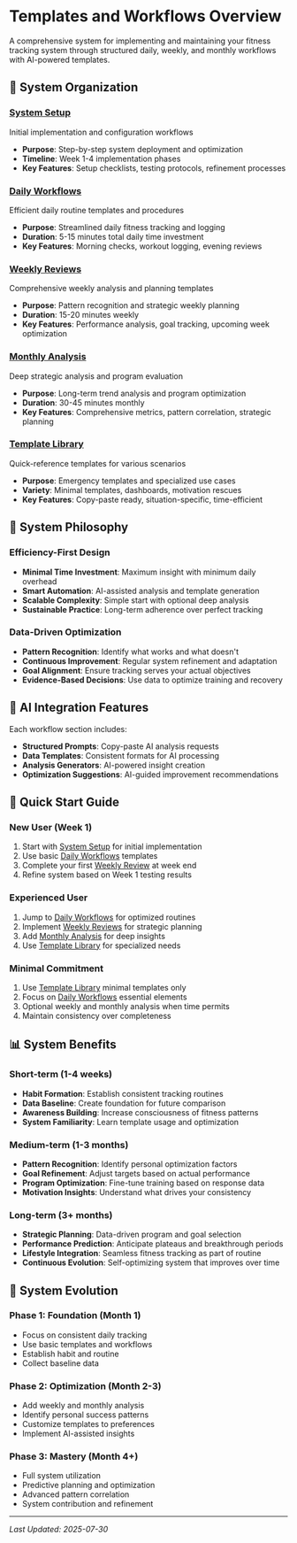 # Templates and Workflows Overview

A comprehensive system for implementing and maintaining your fitness tracking system through structured daily, weekly, and monthly workflows with AI-powered templates.

## 📁 System Organization

### [System Setup](System%20Setup/)
Initial implementation and configuration workflows
- **Purpose**: Step-by-step system deployment and optimization
- **Timeline**: Week 1-4 implementation phases
- **Key Features**: Setup checklists, testing protocols, refinement processes

### [Daily Workflows](Daily%20Workflows/)
Efficient daily routine templates and procedures
- **Purpose**: Streamlined daily fitness tracking and logging
- **Duration**: 5-15 minutes total daily time investment
- **Key Features**: Morning checks, workout logging, evening reviews

### [Weekly Reviews](Weekly%20Reviews/)
Comprehensive weekly analysis and planning templates
- **Purpose**: Pattern recognition and strategic weekly planning
- **Duration**: 15-20 minutes weekly
- **Key Features**: Performance analysis, goal tracking, upcoming week optimization

### [Monthly Analysis](Monthly%20Analysis/)
Deep strategic analysis and program evaluation
- **Purpose**: Long-term trend analysis and program optimization
- **Duration**: 30-45 minutes monthly
- **Key Features**: Comprehensive metrics, pattern correlation, strategic planning

### [Template Library](Template%20Library/)
Quick-reference templates for various scenarios
- **Purpose**: Emergency templates and specialized use cases
- **Variety**: Minimal templates, dashboards, motivation rescues
- **Key Features**: Copy-paste ready, situation-specific, time-efficient

## 🎯 System Philosophy

### Efficiency-First Design
- **Minimal Time Investment**: Maximum insight with minimum daily overhead
- **Smart Automation**: AI-assisted analysis and template generation
- **Scalable Complexity**: Simple start with optional deep analysis
- **Sustainable Practice**: Long-term adherence over perfect tracking

### Data-Driven Optimization
- **Pattern Recognition**: Identify what works and what doesn't
- **Continuous Improvement**: Regular system refinement and adaptation
- **Goal Alignment**: Ensure tracking serves your actual objectives
- **Evidence-Based Decisions**: Use data to optimize training and recovery

## 🤖 AI Integration Features

Each workflow section includes:
- **Structured Prompts**: Copy-paste AI analysis requests
- **Data Templates**: Consistent formats for AI processing
- **Analysis Generators**: AI-powered insight creation
- **Optimization Suggestions**: AI-guided improvement recommendations

## 🚀 Quick Start Guide

### New User (Week 1)
1. Start with [System Setup](System%20Setup/) for initial implementation
2. Use basic [Daily Workflows](Daily%20Workflows/) templates
3. Complete your first [Weekly Review](Weekly%20Reviews/) at week end
4. Refine system based on Week 1 testing results

### Experienced User
1. Jump to [Daily Workflows](Daily%20Workflows/) for optimized routines
2. Implement [Weekly Reviews](Weekly%20Reviews/) for strategic planning
3. Add [Monthly Analysis](Monthly%20Analysis/) for deep insights
4. Use [Template Library](Template%20Library/) for specialized needs

### Minimal Commitment
1. Use [Template Library](Template%20Library/) minimal templates only
2. Focus on [Daily Workflows](Daily%20Workflows/) essential elements
3. Optional weekly and monthly analysis when time permits
4. Maintain consistency over completeness

## 📊 System Benefits

### Short-term (1-4 weeks)
- **Habit Formation**: Establish consistent tracking routines
- **Data Baseline**: Create foundation for future comparison
- **Awareness Building**: Increase consciousness of fitness patterns
- **System Familiarity**: Learn template usage and optimization

### Medium-term (1-3 months)
- **Pattern Recognition**: Identify personal optimization factors
- **Goal Refinement**: Adjust targets based on actual performance
- **Program Optimization**: Fine-tune training based on response data
- **Motivation Insights**: Understand what drives your consistency

### Long-term (3+ months)
- **Strategic Planning**: Data-driven program and goal selection
- **Performance Prediction**: Anticipate plateaus and breakthrough periods
- **Lifestyle Integration**: Seamless fitness tracking as part of routine
- **Continuous Evolution**: Self-optimizing system that improves over time

## 🔄 System Evolution

### Phase 1: Foundation (Month 1)
- Focus on consistent daily tracking
- Use basic templates and workflows
- Establish habit and routine
- Collect baseline data

### Phase 2: Optimization (Month 2-3)
- Add weekly and monthly analysis
- Identify personal success patterns
- Customize templates to preferences
- Implement AI-assisted insights

### Phase 3: Mastery (Month 4+)
- Full system utilization
- Predictive planning and optimization
- Advanced pattern correlation
- System contribution and refinement

---
*Last Updated: 2025-07-30*